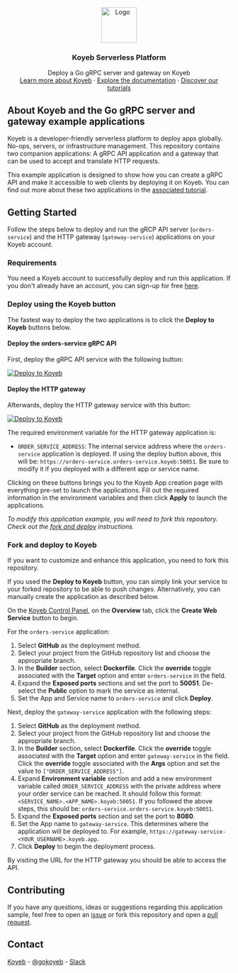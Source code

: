 <div align="center">
  <a href="https://koyeb.com">
    <img src="https://www.koyeb.com/static/images/icons/koyeb.svg" alt="Logo" width="80" height="80">
  </a>
  <h3 align="center">Koyeb Serverless Platform</h3>
  <p align="center">
    Deploy a Go gRPC server and gateway on Koyeb
    <br />
    <a href="https://koyeb.com">Learn more about Koyeb</a>
    ·
    <a href="https://koyeb.com/docs">Explore the documentation</a>
    ·
    <a href="https://koyeb.com/tutorials">Discover our tutorials</a>
  </p>
</div>

## About Koyeb and the Go gRPC server and gateway example applications

Koyeb is a developer-friendly serverless platform to deploy apps globally. No-ops, servers, or infrastructure management.  This repository contains two companion applications: A gRPC API application and a gateway that can be used to accept and translate HTTP requests.

This example application is designed to show how you can create a gRPC API and make it accessible to web clients by deploying it on Koyeb.  You can find out more about these two applications in the [associated tutorial](https://www.koyeb.com/tutorials/build-a-grpc-api-using-go-and-grpc-gateway).

## Getting Started

Follow the steps below to deploy and run the gRCP API server (`orders-service`) and the HTTP gateway (`gateway-service`) applications on your Koyeb account.

### Requirements

You need a Koyeb account to successfully deploy and run this application. If you don't already have an account, you can sign-up for free [here](https://app.koyeb.com/auth/signup).

### Deploy using the Koyeb button

The fastest way to deploy the two applications is to click the **Deploy to Koyeb** buttons below.

#### Deploy the orders-service gRPC API

First, deploy the gRPC API service with the following button:

[![Deploy to Koyeb](https://www.koyeb.com/static/images/deploy/button.svg)](https://app.koyeb.com/deploy?name=orders-service&type=git&repository=koyeb%2Fexample-go-grpc-gateway&branch=main&builder=dockerfile&target=orders-service&ports=50051%3Bhttp%3B%2F)

#### Deploy the HTTP gateway

Afterwards, deploy the HTTP gateway service with this button:

[![Deploy to Koyeb](https://www.koyeb.com/static/images/deploy/button.svg)](https://app.koyeb.com/deploy?name=gateway-service&type=git&repository=koyeb%2Fexample-go-grpc-gateway&branch=main&builder=dockerfile&args=ORDER_SERVICE_ADDRESS&target=gateway-service&env%5BORDER_SERVICE_ADDRESS%5D=orders-service.orders-service.koyeb%3A50051&ports=8080%3Bhttp%3B%2F)

The required environment variable for the HTTP gateway application is:

* `ORDER_SERVICE_ADDRESS`: The internal service address where the `orders-service` application is deployed.  If using the deploy button above, this will be: `https://orders-service.orders-service.koyeb:50051`.  Be sure to modify it if you deployed with a different app or service name.

Clicking on these buttons brings you to the Koyeb App creation page with everything pre-set to launch the applications.  Fill out the required information in the environment variables and then click **Apply** to launch the applications.

_To modify this application example, you will need to fork this repository. Check out the [fork and deploy](#fork-and-deploy-to-koyeb) instructions._

### Fork and deploy to Koyeb

If you want to customize and enhance this application, you need to fork this repository.

If you used the **Deploy to Koyeb** button, you can simply link your service to your forked repository to be able to push changes.  Alternatively, you can manually create the application as described below.

On the [Koyeb Control Panel](https://app.koyeb.com/), on the **Overview** tab, click the **Create Web Service** button to begin.

For the `orders-service` application:

1. Select **GitHub** as the deployment method.
2. Select your project from the GitHub repository list and choose the appropriate branch.
3. In the **Builder** section, select **Dockerfile**.  Click the **override** toggle associated with the **Target** option and enter `orders-service` in the field.
4. Expand the **Exposed ports** sections and set the port to **50051**.  De-select the **Public** option to mark the service as internal.
5. Set the App and Service name to `orders-service` and click **Deploy**.

Next, deploy the `gateway-service` application with the following steps:

1. Select **GitHub** as the deployment method.
2. Select your project from the GitHub repository list and choose the appropriate branch.
3. In the **Builder** section, select **Dockerfile**.  Click the **override** toggle associated with the **Target** option and enter `gateway-service` in the field.  Click the **override** toggle associated with the **Args** option and set the value to `["ORDER_SERVICE_ADDRESS"]`.
4. Expand **Environment variable** section and add a new environment variable called `ORDER_SERVICE_ADDRESS` with the private address where your order service can be reached.  It should follow this format: `<SERVICE_NAME>.<APP_NAME>.koyeb:50051`.  If you followed the above steps, this should be: `orders-service.orders-service.koyeb:50051`.
5. Expand the **Exposed ports** section and set the port to **8080**.
8. Set the App name to `gateway-service`. This determines where the application will be deployed to. For example, `https://gateway-service-<YOUR_USERNAME>.koyeb.app`.
9. Click **Deploy** to begin the deployment process.

By visiting the URL for the HTTP gateway you should be able to access the API.

## Contributing

If you have any questions, ideas or suggestions regarding this application sample, feel free to open an [issue](//github.com//koyeb/example-go-grpc-gateway/issues) or fork this repository and open a [pull request](//github.com/koyeb/example-go-grpc-gateway/pulls).

## Contact

[Koyeb](https://www.koyeb.com) - [@gokoyeb](https://twitter.com/gokoyeb) - [Slack](http://slack.koyeb.com/)
